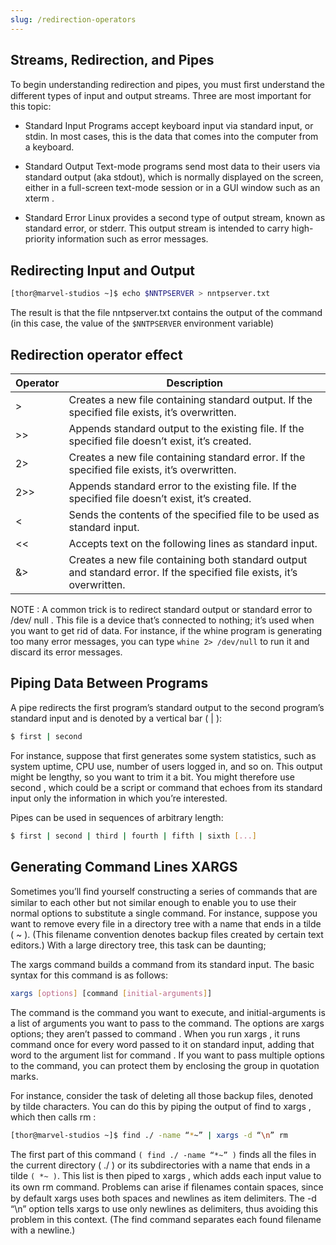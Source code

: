 ```yaml
---
slug: /redirection-operators
---
```


## Streams, Redirection, and Pipes

To begin understanding redirection and pipes, you must ﬁrst understand the different types of input and output streams. Three are most important for this topic:

- Standard Input Programs accept keyboard input via standard input, or stdin. In most cases, this is the data that comes into the computer from a keyboard.

- Standard Output Text-mode programs send most data to their users via standard output (aka stdout), which is normally displayed on the screen, either in a full-screen text-mode
session or in a GUI window such as an xterm .

- Standard Error Linux provides a second type of output stream, known as standard error, or stderr. This output stream is intended to carry high-priority information such as error
messages.

## Redirecting Input and Output

```bash
[thor@marvel-studios ~]$ echo $NNTPSERVER > nntpserver.txt
```

The result is that the file nntpserver.txt contains the output of the command (in this case, the value of the `$NNTPSERVER` environment variable)



## Redirection operator effect

| Operator | Description |
| --- | --- |
| \> | Creates a new file containing standard output. If the specified file exists, it’s overwritten. |
| \>\> | Appends standard output to the existing file. If the specified file doesn’t exist, it’s created. |
| 2\> | Creates a new file containing standard error. If the specified file exists, it’s overwritten. |
| 2\>\> | Appends standard error to the existing file. If the specified file doesn’t exist, it’s created. |
| \< | Sends the contents of the specified file to be used as standard input. |
| \<\< | Accepts text on the following lines as standard input. |
| &\> | Creates a new file containing both standard output and standard error. If the specified file exists, it’s overwritten. |



NOTE : A common trick is to redirect standard output or standard error to /dev/ null . This file is a device that’s connected to nothing; it’s used when you want to get rid of data. For instance, if the whine program is generating too many error messages, you can type `whine 2> /dev/null` to run it and discard its error messages.

## Piping Data Between Programs

A pipe redirects the first program’s standard output to the second program’s standard input and is denoted by a vertical bar ( | ):

```bash
$ first | second
```

For instance, suppose that first generates some system statistics, such as system uptime, CPU use, number of users logged in, and so on. This output might be lengthy, so you want
to trim it a bit. You might therefore use second , which could be a script or command that echoes from its standard input only the information in which you’re interested. 

Pipes can be used in sequences of arbitrary length:

```bash
$ first | second | third | fourth | fifth | sixth [...]
```

## Generating Command Lines XARGS

Sometimes you’ll ﬁnd yourself constructing a series of commands that are similar to each other but not similar enough to enable you to use their normal options to substitute a single
command. For instance, suppose you want to remove every file in a directory tree with a name that ends in a tilde ( ~ ). (This filename convention denotes backup files created by
certain text editors.) With a large directory tree, this task can be daunting;

The xargs command builds a command from its standard input. The basic syntax for this command is as follows:

```bash
xargs [options] [command [initial-arguments]]
```

The command is the command you want to execute, and initial-arguments is a list of arguments you want to pass to the command. The options are xargs options; they aren’t
passed to command . When you run xargs , it runs command once for every word passed to it on standard input, adding that word to the argument list for command . If you want to pass
multiple options to the command, you can protect them by enclosing the group in  quotation marks.

For instance, consider the task of deleting all those backup files, denoted by tilde characters. You can do this by piping the output of find to xargs , which then calls rm :

```bash
[thor@marvel-studios ~]$ find ./ -name “*~” | xargs -d “\n” rm
```

The first part of this command `( find ./ -name “*~” )` finds all the files in the current directory ( ./ ) or its subdirectories with a name that ends in a tilde `( *~ )`. This list is then piped to xargs , which adds each input value to its own rm command. Problems can arise if ﬁlenames contain spaces, since by default xargs uses both spaces and newlines as item delimiters. The -d “\n” option tells xargs to use only newlines as delimiters, thus avoiding this problem in this context. (The find command separates each found filename with a newline.)


